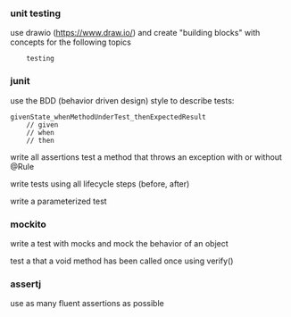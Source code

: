 ### unit testing

use drawio (https://www.draw.io/) and create "building blocks" with concepts for the following topics

        testing

### junit

use the BDD (behavior driven design) style to describe tests:

    givenState_whenMethodUnderTest_thenExpectedResult
        // given
        // when
        // then

write all assertions test a method that throws an exception with or without @Rule

write tests using all lifecycle steps (before, after)

write a parameterized test

### mockito

write a test with mocks and mock the behavior of an object

test a that a void method has been called once using verify()

### assertj

use as many fluent assertions as possible



